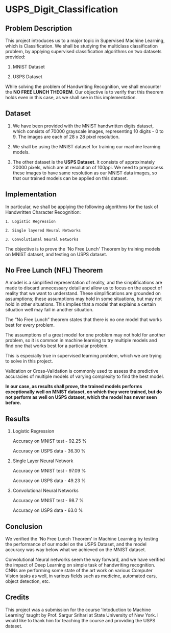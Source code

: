 # USPS_Digit_Classification

## Problem Description
This project introduces us to a major topic in Supervised Machine Learning, which is Classification. We shall be studying the multiclass classification problem, by applying supervised classification algorithms on two datasets provided:

  1. MNIST Dataset

  2. USPS Dataset
    
While solving the problem of Handwriting Recognition, we shall encounter the **NO FREE LUNCH THEOREM**. Our objective is to verify that this theorem holds even in this case, as we shall see in this implementation.

## Dataset

1. We have been provided with the MNIST handwritten digits dataset, which consists of 70000 grayscale images, representing 10 digits - 0 to 9. The images are each of 28 x 28 pixel resolution.

2. We shall be using the MNIST dataset for training our machine learning models.

3. The other dataset is the **USPS Dataset**. It consists of approximately 20000 pixels, which are at resolution of 100ppi. We need to preprocess these images to have same resolution as our MNIST data images, so that our trained models can be applied on this dataset.

## Implementation

In particular, we shall be applying the following algorithms for the task of Handwritten Character Recognition:
    
    1. Logistic Regression

    2. Single layered Neural Networks

    3. Convolutional Neural Networks
    
The objective is to prove the 'No Free Lunch' Theorem by training models on MNIST dataset, and testing on USPS dataset.

## No Free Lunch (NFL) Theorem

A model is a simplified representation of reality, and the simplifications are made to discard unnecessary detail and allow us to focus on the aspect of reality that we want to understand. These simplifications are grounded on assumptions; these assumptions may hold in some situations, but may not hold in other situations. This implies that a model that explains a certain situation well may fail in another situation.

The “No Free Lunch” theorem states that there is no one model that works best for every problem.

The assumptions of a great model for one problem may not hold for another problem, so it is common in machine learning to try multiple models and find one that works best for a particular problem.

This is especially true in supervised learning problem, which we are trying to solve in this project.

Validation or Cross-Validation is commonly used to assess the predictive accuracies of multiple models of varying complexity to find the best model.

**In our case, as results shall prove, the trained models performs exceptionally well on MNIST dataset, on which they were trained, but do not perform as well on USPS dataset, which the model has never seen before.**

## Results

1. Logistic Regression
 
    Accuracy on MNIST test -  92.25 %
    
    Accuracy on USPS data  -  36.30 %
    
2. Single Layer Neural Network

    Accuracy on MNIST test -  97.09 %
    
    Accuracy on USPS data  -  49.23 %
    
3. Convolutional Neural Networks

    Accuracy on MNIST test -  98.7 %
    
    Accuracy on USPS data  -  63.0 %
    
## Conclusion

We verified the 'No Free Lunch Theorem' in Machine Learning by testing the performance of our model on the USPS Dataset, and the model accuracy was way below what we achieved on the MNIST dataset.

Convolutional Neural networks seem the way forward, and we have verified the impact of Deep Learning on simple task of handwriting recognition. CNNs are performing some state of the art work on various Computer Vision tasks as well, in various fields such as medicine, automated cars, object detection, etc.

## Credits
This project was a submission for the course 'Intoduction to Machine Learning' taught by Prof. Sargur Srihari at State University of New York. I would like to thank him for teaching the course and providing the USPS dataset.
